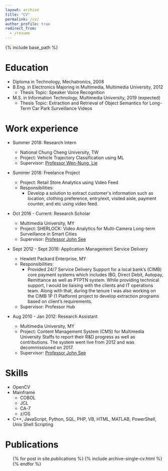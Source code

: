 ```yaml
---
layout: archive
title: "CV"
permalink: /cv/
author_profile: true
redirect_from:
  - /resume
---
```


{% include base_path %}

Education
======
* Diploma in Technology, Mechatronics, 2008
* B.Eng. in Electronics Majoring in Multimedia, Multimedia University, 2012
  * Thesis Topic: Speaker Voice Recognition 
* M.S. in Information Technology, Multimedia University, 2019 (expected)
  * Thesis Topic: Extraction and Retrieval of Object Semantics for Long-Term Car Park Surveillance Videos


Work experience
======
* Summer 2018: Research Intern
  * National Chung Cheng University, TW
  * Project: Vehicle Trajectory Classification using ML
  * Supervisor: [Professor Wen-Nung, Lie](http://www.dsp.ee.ccu.edu.tw/wnlie/)
  
* Summer 2018: Freelance Project
  * Project: Retail Store Analytics using Video Feed 
  * Responsibilities:
    * Develop a solution to extract customer's information such as location, clothing preference, entry/exit, visited aisle, payment counter, and etc using video feed.

* Oct 2016 - Current: Research Scholar
  * Multimedia University, MY
  * Project: SHERLOCK: Video Analytics for Multi-Camera Long-term Surveillance in Smart Cities
  * Supervisor: [Professor John See](http://pesona.mmu.edu.my/~johnsee/)
  
* Sept 2012 - Sept 2016: Application Management Service Delivery
  * Hewlett Packard Enterprise, MY
  * Responsibilities: 
    * Provided 24/7 Service Delivery Support for a local bank’s (CIMB) core payment systems which includes IBG, Direct Debit, Autopay, Remittance as well as PTPTN system. While providing technical support, I would be liaising with the clients and IT operations team. Along with that, during the tenure I was also working on the CIMB 1P (1 Platform) project to develop extraction programs based on client’s requirements.
  * Supervisor: Professor Hub

* Aug 2010 - Jan 2012: Research Assistant
  * Multimedia University, MY
  * Project: Content Management System (CMS) for Multimedia University Staffs to report their R&D progress as well as contributions. The system went live from 2012 and was decommissioned on 2017.
  * Supervisor: [Professor John See](http://pesona.mmu.edu.my/~johnsee/)
  
Skills
======
* OpenCV
* Mainframe
  * COBOL
  * JCL
  * CA-7
  * z/OS
* C++, JavaScript, Python, SQL, PHP, VB, HTML, MATLAB, PowerShell, Unix Shell Scripting


Publications
======
  <ul>{% for post in site.publications %}
    {% include archive-single-cv.html %}
  {% endfor %}</ul>

<!---
Talks
======
  <ul>{% for post in site.talks %}
    {% include archive-single-talk-cv.html %}
  {% endfor %}</ul>
  
Teaching
======
  <ul>{% for post in site.teaching %}
    {% include archive-single-cv.html %}
  {% endfor %}</ul>
  
Service and leadership
======
* Currently signed in to 43 different slack teams
-->
